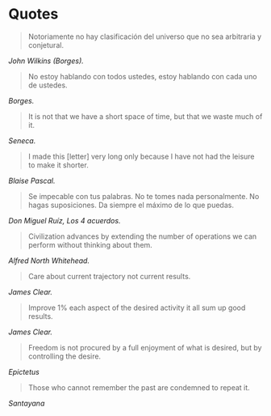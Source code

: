 # Quotes

> Notoriamente no hay clasificación del universo que no sea arbitraria y conjetural.

_John Wilkins \(Borges\)._

> No estoy hablando con todos ustedes, estoy hablando con cada uno de ustedes.

_Borges._

> It is not that we have a short space of time, but that we waste much of it.

_Seneca._

> I made this \[letter\] very long only because I have not had the leisure to make it shorter.

_Blaise Pascal._

> Se impecable con tus palabras. No te tomes nada personalmente. No hagas suposiciones. Da siempre el máximo de lo que puedas.

_Don Miguel Ruíz, Los 4 acuerdos._

> Civilization advances by extending the number of operations we can perform without thinking about them.

_Alfred North Whitehead._

> Care about current trajectory not current results.

_James Clear._

> Improve 1% each aspect of the desired activity it all sum up good results.

_James Clear._

> Freedom is not procured by a full enjoyment of what is desired, but by controlling the desire.

_Epictetus_

> Those who cannot remember the past are condemned to repeat it.

_Santayana_

